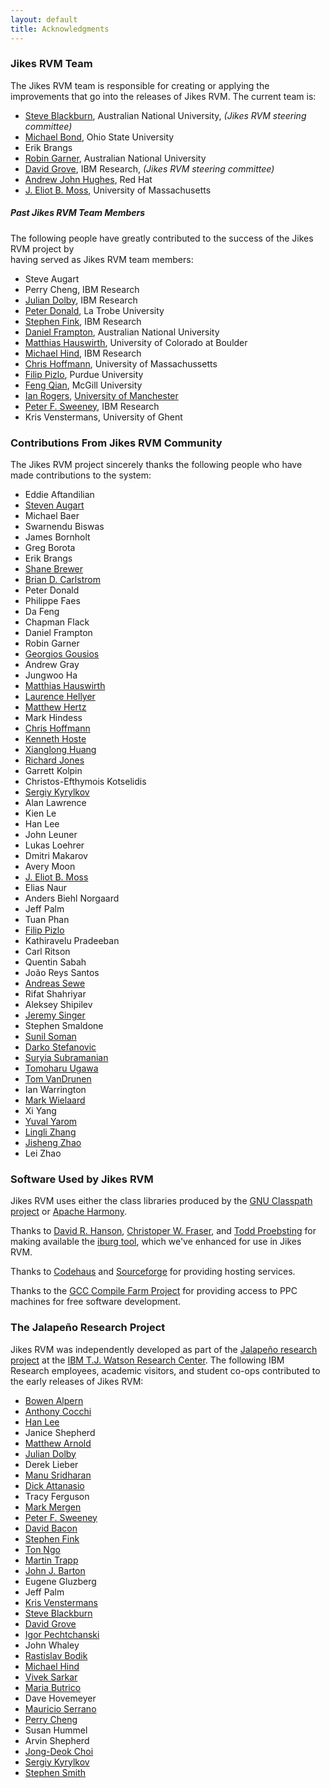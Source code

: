 ```yaml
--- 
layout: default 
title: Acknowledgments
---
```


### Jikes RVM Team

The Jikes RVM team is responsible for creating or applying the improvements that go into the releases of Jikes RVM. The current team is:

- [Steve Blackburn](http://cs.anu.edu.au/%7ESteve.Blackburn), Australian National University, _(Jikes RVM steering committee)_
- [Michael Bond](http://www.cs.utexas.edu/%7Emikebond/), Ohio State University
- Erik Brangs
- [Robin Garner](mailto:rgarner@users.sourceforge.net), Australian National University
- [David Grove](http://www.research.ibm.com/people/d/dgrove), IBM Research, _(Jikes RVM steering committee)_
- [Andrew John Hughes](http://fuseyism.com/), Red Hat
- [J. Eliot B. Moss](http://ali-www.cs.umass.edu/%7Emoss), University of Massachusetts

##### Past Jikes RVM Team Members

The following people have greatly contributed to the success of the Jikes RVM project by  
 having served as Jikes RVM team members:

- Steve Augart
- Perry Cheng, IBM Research
- [Julian Dolby](mailto:dolby-oss@users.sourceforge.net), IBM Research
- [Peter Donald](http://www.realityforge.org/), La Trobe University
- [Stephen Fink](http://www.research.ibm.com/people/s/sfink), IBM Research
- [Daniel Frampton](mailto:dframpton-oss@users.sourceforge.net), Australian National University
- [Matthias Hauswirth](http://www.inf.unisi.ch/faculty/hauswirth), University of Colorado at Boulder
- [Michael Hind](http://www.research.ibm.com/people/h/hind), IBM Research
- [Chris Hoffmann](http://ali-www.cs.umass.edu/%7Ehoffmann), University of Massachussetts
- [Filip Pizlo](http://homepage.mac.com/pizlo/), Purdue University
- [Feng Qian](http://www.sable.mcgill.ca/%7Efqian), McGill University
- [Ian Rogers](http://www.cs.man.ac.uk/%7Eirogers/), [University of Manchester](http://www.manchester.ac.uk/)
- [Peter F. Sweeney](http://www.research.ibm.com/people/p/pfs), IBM Research
- Kris Venstermans, University of Ghent

### Contributions From Jikes RVM Community

The Jikes RVM project sincerely thanks the following people who have made contributions to the system:

- Eddie Aftandilian
- [Steven Augart](http://www.augart.com/)
- Michael Baer
- Swarnendu Biswas
- James Bornholt
- Greg Borota
- Erik Brangs
- [Shane Brewer](http://www.cs.ualberta.ca/%7Ebrewer)
- [Brian D. Carlstrom](http://carlstrom.com/)
- Peter Donald
- Philippe Faes
- Da Feng
- Chapman Flack
- Daniel Frampton
- Robin Garner
- [Georgios Gousios](http://istlab.dmst.aueb.gr/%7Egeorge/)
- Andrew Gray
- Jungwoo Ha
- [Matthias Hauswirth](http://www.inf.unisi.ch/faculty/hauswirth)
- [Laurence Hellyer](http://www.cs.kent.ac.uk/people/rpg/lh243/)
- [Matthew Hertz](http://www-ali.cs.umass.edu/%7Ehertz/)
- Mark Hindess
- [Chris Hoffmann](http://ali-www.cs.umass.edu/%7Ehoffmann)
- [Kenneth Hoste](http://users.elis.ugent.be/%7Ekehoste/)
- [Xianglong Huang](http://www.cs.utexas.edu/users/xlhuang)
- [Richard Jones](http://www.cs.kent.ac.uk/people/staff/rej/)
- Garrett Kolpin
- Christos-Efthymois Kotselidis
- [Sergiy Kyrylkov](http://www.cs.unm.edu/%7Esergiy)
- Alan Lawrence
- Kien Le
- Han Lee
- John Leuner
- Lukas Loehrer
- Dmitri Makarov
- Avery Moon
- [J. Eliot B. Moss](http://ali-www.cs.umass.edu/%7Emoss)
- Elias Naur
- Anders Biehl Norgaard
- Jeff Palm
- Tuan Phan
- [Filip Pizlo](http://homepage.mac.com/pizlo/)
- Kathiravelu Pradeeban
- Carl Ritson
- Quentin Sabah
- João Reys Santos
- [Andreas Sewe](http://www.stg.tu-darmstadt.de/staff/andreas_sewe/)
- Rifat Shahriyar
- Aleksey Shipilev
- [Jeremy Singer](http://www.cs.man.ac.uk/%7Ejsinger/)
- Stephen Smaldone
- [Sunil Soman](http://www.cs.ucsb.edu/%7Esunils)
- [Darko Stefanovic](http://www.cs.unm.edu/%7Edarko)
- [Suryia Subramanian](http://www.cs.utexas.edu/%7Esuriya/)
- [Tomoharu Ugawa](http://spa.cs.uec.ac.jp/%7Eugawa/index-e.html)
- [Tom VanDrunen](http://www.cs.purdue.edu/people/vandrutj)
- Ian Warrington
- [Mark Wielaard](http://klomp.org/mark)
- Xi Yang
- [Yuval Yarom](http://www.cs.adelaide.edu.au/%7Eyval/)
- [Lingli Zhang](http://www.cs.ucsb.edu/%7Elingli_z)
- [Jisheng Zhao](http://www.cs.manchester.ac.uk/apt/people/jzhao/)
- Lei Zhao

### Software Used by Jikes RVM

Jikes RVM uses either the class libraries produced by the [GNU Classpath project](http://www.gnu.org/software/classpath) or [Apache Harmony](http://harmony.apache.org/).

Thanks to [David R. Hanson](http://research.microsoft.com/%7Edrh), [Christoper W. Fraser](http://research.microsoft.com/%7Ecwfraser), and [Todd Proebsting](http://research.microsoft.com/%7Etoddpro) for making available the [iburg tool](http://cs.princeton.edu/software/iburg), which we've enhanced for use in Jikes RVM.

Thanks to [Codehaus](http://www.codehaus.org) and [Sourceforge](http://www.sourceforge.org) for providing hosting services.

Thanks to the [GCC Compile Farm Project](https://gcc.gnu.org/wiki/CompileFarm) for providing access to PPC machines for free software development.

### The Jalapeño Research Project

Jikes RVM was independently developed as part of the [Jalapeño research project](http://www.research.ibm.com/jalapeno) at the [IBM T.J. Watson Research Center](http://www.research.ibm.com). The following IBM Research employees, academic visitors, and student co-ops contributed to the early releases of Jikes RVM:

- [Bowen Alpern](mailto:alpern@watson.ibm.com)
- [Anthony Cocchi](mailto:tony1@us.ibm.com)
- [Han Lee](http://www.cs.colorado.edu/%7Ehanlee)
- Janice Shepherd
- [Matthew Arnold](http://www.research.rutgers.edu/%7Emarnold)
- [Julian Dolby](mailto:dolby@us.ibm.com)
- Derek Lieber
- [Manu Sridharan](http://www.cs.berkeley.edu/%7Emanu_s)
- [Dick Attanasio](mailto:dicka@us.ibm.com)
- Tracy Ferguson
- [Mark Mergen](mailto:mergen@us.ibm.com)
- [Peter F. Sweeney](http://www.research.ibm.com/people/p/pfs)
- [David Bacon](http://www.research.ibm.com/people/d/dfb)
- [Stephen Fink](http://www.research.ibm.com/people/s/sfink)
- [Ton Ngo](mailto:ton@us.ibm.com)
- [Martin Trapp](mailto:Martin_Trapp@gm.de)
- [John J. Barton](http://www.hpl.hp.com/personal/John_Barton)
- Eugene Gluzberg
- Jeff Palm
- [Kris Venstermans](http://www.elis.ugent.be/%7Ekvenster/research.html)
- [Steve Blackburn](http://cs.anu.edu.au/%7ESteve.Blackburn)
- [David Grove](http://www.research.ibm.com/people/d/dgrove)
- [Igor Pechtchanski](mailto:igor@watson.ibm.com)
- John Whaley
- [Rastislav Bodik](http://www.cs.berkeley.edu/%7Ebodik)
- [Michael Hind](http://www.research.ibm.com/people/h/hind)
- [Vivek Sarkar](http://www.cs.rice.edu/%7Evsarkar/)
- [Maria Butrico](mailto:butrico@us.ibm.com)
- Dave Hovemeyer
- [Mauricio Serrano](http://www.intel.com/research/mrl/people/serrano_m.htm)
- [Perry Cheng](http://www.research.ibm.com/people/p/perryche)
- Susan Hummel
- Arvin Shepherd
- [Jong-Deok Choi](http://www.research.ibm.com/people/j/jdchoi)
- [Sergiy Kyrylkov](http://www.cs.unm.edu/%7Esergiy)
- [Stephen Smith](mailto:stesmith@us.ibm.com)
